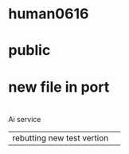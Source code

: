 # human0616
# public
# new file in port
# <html>
<tbody>
<tr><td width="20px;" font size="40px;">Ai service
</td></tr>
<table>
<tr>
<td>
rebutting new test vertion
<td>
</tr>
</table>
</tbody>
